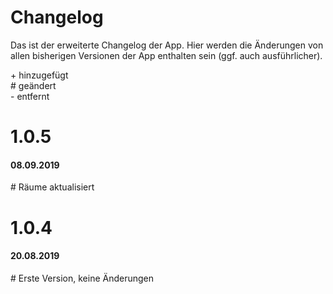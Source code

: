 <h1>Changelog</h1>

Das ist der erweiterte Changelog der App. Hier werden die Änderungen von allen bisherigen Versionen der App enthalten sein (ggf. auch ausführlicher).

\+ hinzugefügt<br>
\# geändert<br>
\- entfernt

<h1>1.0.5</h1>
<h4>08.09.2019</h4>
# Räume aktualisiert 

<h1>1.0.4</h1>
<h4>20.08.2019</h4>
# Erste Version, keine Änderungen<br>